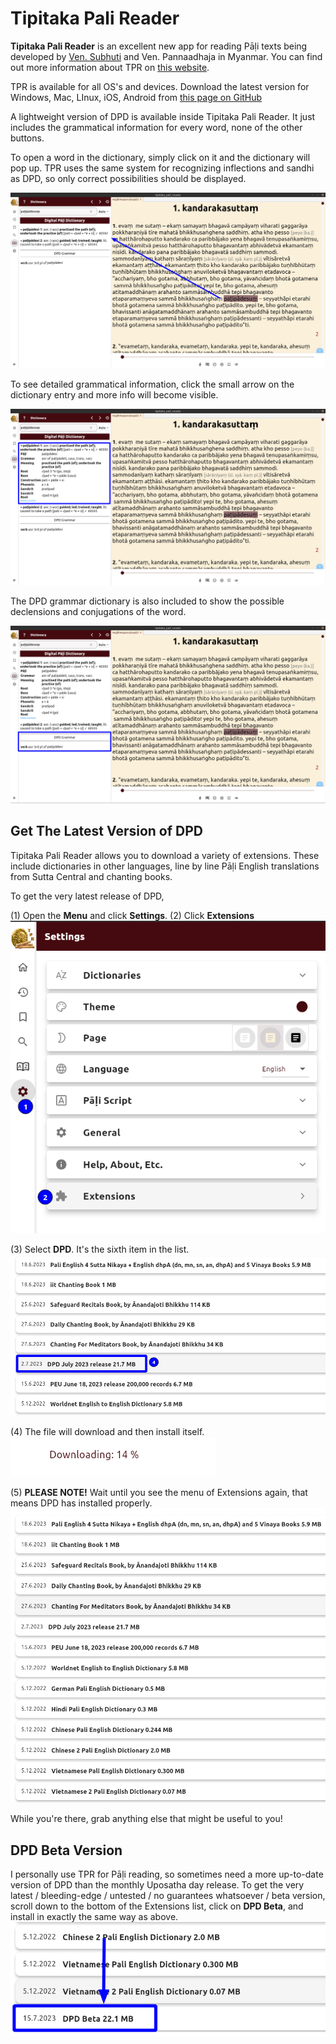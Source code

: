 # Tipitaka Pali Reader

**Tipitaka Pali Reader** is an excellent new app for reading Pāḷi texts being developed by [Ven. Subhuti](https://americanmonk.org/) and Ven. Pannaadhaja in Myanmar. You can find out more information about TPR on [this website](https://americanmonk.org/tipitaka-pali-reader/).

TPR is available for all OS's and devices. Download the latest version for Windows, Mac, LInux, iOS, Android from [this page on GitHub](https://github.com/bksubhuti/tipitaka-pali-reader/releases)

A lightweight version of DPD is available inside Tipitaka Pali Reader. It just includes the grammatical information for every word, none of the other buttons.

To open a word in the dictionary, simply click on it and the dictionary will pop up. TPR uses the same system for recognizing inflections and sandhi as DPD, so only correct possibilities should be displayed.

![click_word](pics/tpr/tpr_click_word.png)

To see detailed grammatical information, click the small arrow on the dictionary entry and more info will become visible. 

![grammar_info](pics/tpr/tpr_open_grammar.png)

The DPD grammar dictionary is also included to show the possible declensions and conjugations of the word.

![dpd_grammar](pics/tpr/tpr_grammar_info.png)


## Get The Latest Version of DPD

Tipitaka Pali Reader allows you to download a variety of extensions. These include dictionaries in other languages, line by line Pāḷi English translations from Sutta Central and chanting books.

To get the very latest release of DPD,

(1) Open the **Menu** and click **Settings**. (2) Click **Extensions** \
![extension](pics/tpr/tpr_open_extensions.png)

(3) Select **DPD**. It's the sixth item in the list.
![select_dpd](pics/tpr/tpr_select_dpd.png)

(4) The file will download and then install itself. \
![downloading](pics/tpr/tpr_downloading.png)

(5) **PLEASE NOTE!** Wait until you see the menu of Extensions again, that means DPD has installed properly. \
![extensions](pics/tpr/tpr_extensions.png)

While you're there, grab anything else that might be useful to you! 

## DPD Beta Version

I personally use TPR for Pāḷi reading, so sometimes need a more up-to-date version of DPD than the monthly Uposatha day release. To get the very latest / bleeding-edge / untested / no guarantees whatsoever / beta version, scroll down to the bottom of the Extensions list, click on **DPD Beta**, and install in exactly the same way as above.
![beta_version](pics/tpr/tpr_dpd_beta.png)


